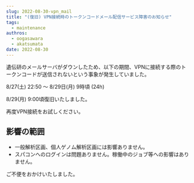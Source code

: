 ```yaml
---
slug: 2022-08-30-vpn_mail
title: "(復旧) VPN接続時のトークンコードメール配信サービス障害のお知らせ"
tags:
  - maintenance
authros:
  - oogasawara
  - akatsumata
date: 2022-08-30
---
```


遺伝研のメールサーバがダウンしたため、以下の期間、VPNに接続する際のトークンコードが送信されないという事象が発生していました。

8/27(土) 22:50 ～ 8/29日(月) 9時頃 (24h)


8/29(月) 9:00頃復旧いたしました。

再度VPN接続をお試しください。


## 影響の範囲
- 一般解析区画、個人ゲノム解析区画には影響ありません。
- スパコンへのログインは問題ありません。稼働中のジョブ等への影響はありません。

ご不便をおかけいたしました。
